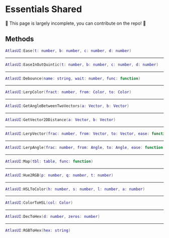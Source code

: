 # Essentials <shared>Shared</shared>
🚧 This page is largely incomplete, you can contribute on the repo! 🚧
## Methods

```lua
AtlasUI:Ease(t: number, b: number, c: number, d: number)
```

---

```lua
AtlasUI:EaseInOutQuintic(t: number, b: number, c: number, d: number)
```

---

```lua
AtlasUI:Debounce(name: string, wait: number, func: function)
```

---

```lua
AtlasUI:LerpColor(fract: number, from: Color, to: Color)
```

---

```lua
AtlasUI:GetAngleBetweenTwoVectors(a: Vector, b: Vector)
```

---

```lua
AtlasUI:GetVector2DDistance(a: Vector, b: Vector)
```

---

```lua
AtlasUI:LerpVector(frac: number, from: Vector, to: Vector, ease: function)
```

---

```lua
AtlasUI:LerpAngle(frac: number, from: Angle, to: Angle, ease: function)
```

---

```lua
AtlasUI:Map(tbl: table, func: function)
```

---

```lua
AtlasUI:Hue2RGB(p: number, q: number, t: number)
```

---

```lua
AtlasUI:HSLToColor(h: number, s: number, l: number, a: number)
```

---

```lua
AtlasUI:ColorToHSL(col: Color)
```

---

```lua
AtlasUI:DecToHex(d: number, zeros: number)
```

---

```lua
AtlasUI:RGBToHex(hex: string)
```
